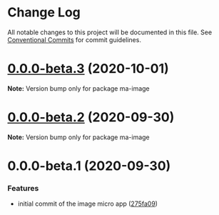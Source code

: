 # Change Log

All notable changes to this project will be documented in this file.
See [Conventional Commits](https://conventionalcommits.org) for commit guidelines.

# [0.0.0-beta.3](https://github.com/Schalltech/honeycomb-marketplace/compare/ma-image@0.0.0-beta.2...ma-image@0.0.0-beta.3) (2020-10-01)

**Note:** Version bump only for package ma-image





# [0.0.0-beta.2](https://github.com/Schalltech/honeycomb-marketplace/compare/ma-image@0.0.0-beta.1...ma-image@0.0.0-beta.2) (2020-09-30)

**Note:** Version bump only for package ma-image





# 0.0.0-beta.1 (2020-09-30)


### Features

* initial commit of the image micro app ([275fa09](https://github.com/Schalltech/honeycomb-marketplace/commit/275fa09fa783a3a470a2bcbe2bfecd2de569b0d7))
